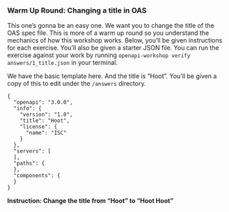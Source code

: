 
### Warm Up Round: Changing a title in OAS

This one’s gonna be an easy one. We want you to change the title of the OAS spec file. This is more of a warm up round so you understand the mechanics of how this workshop works. Below, you’ll be given instructions for each exercise. You’ll also be given a starter JSON file. You can run the exercise against your work by running `openapi-workshop verify answers/1_title.json` in your terminal.

We have the basic template here. And the title is “Hoot”. You'll be given a copy of this to edit under the `/answers` directory.

```
{
  "openapi": "3.0.0",
  "info": {
    "version": "1.0",
    "title": "Hoot",
    "license": {
      "name": "ISC"
    }
  },
  "servers": [
  ],
  "paths": {
  },
  "components": {
  }
}
```

**Instruction: Change the title from “Hoot” to “Hoot Hoot”**
